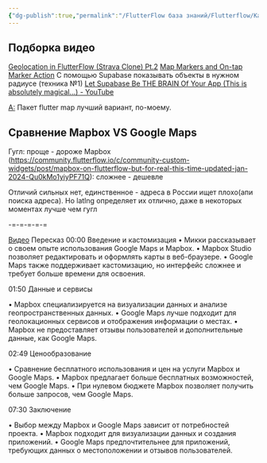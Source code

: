 ```yaml
---
{"dg-publish":true,"permalink":"/FlutterFlow база знаний/Flutterflow/Карты (maps)/","created":"2024-10-23T15:39:34.728-03:00","updated":"2025-01-10T10:35:12.257-03:00"}
---
```


## Подборка видео
[Geolocation in FlutterFlow (Strava Clone) Pt.2](https://www.youtube.com/watch?v=u-BmH37uBxc)
[Map Markers and On-tap Marker Action](https://www.youtube.com/watch?v=keNFHkgSCxI)
С помощью Supabase показывать объекты в нужном радиусе (техника №1)
[Let Supabase Be THE BRAIN Of Your App (This is absolutely magical…) - YouTube](https://www.youtube.com/watch?v=bi8VbPbBT4o)


[A:](https://Valery_V_Parfenov) Пакет flutter map лучший вариант, по-моему.
## Сравнение Mapbox VS Google Maps
Гугл: проще - дороже
Mapbox (https://community.flutterflow.io/c/community-custom-widgets/post/mapbox-on-flutterflow-but-for-real-this-time-updated-jan-2024-Qu0kMo1yiyPF71Q): сложнее - дешевле 

Отличий сильных нет, единственное - адреса в России ищет плохо(апи поиска адреса). Но latlng определяет их отлично, даже в некоторых моментах лучше чем гугл

-=-=-=-=-=

[Видео](https://www.youtube.com/watch?v=hHQOWdu2o8k)
Пересказ
00:00 Введение и кастомизация
• Микки рассказывает о своем опыте использования Google Maps и Mapbox.
• Mapbox Studio позволяет редактировать и оформлять карты в веб-браузере.
• Google Maps также поддерживает кастомизацию, но интерфейс сложнее и требует больше времени для освоения.

01:50 Данные и сервисы

• Mapbox специализируется на визуализации данных и анализе геопространственных данных.
• Google Maps лучше подходит для геолокационных сервисов и отображения информации о местах.
• Mapbox не предоставляет отзывы пользователей и дополнительные данные, как Google Maps.

02:49 Ценообразование

• Сравнение бесплатного использования и цен на услуги Mapbox и Google Maps.
• Mapbox предлагает больше бесплатных возможностей, чем Google Maps.
• При нулевом бюджете Mapbox позволяет получить больше запросов, чем Google Maps.

07:30 Заключение

• Выбор между Mapbox и Google Maps зависит от потребностей проекта.
• Mapbox подходит для визуализации данных и создания приложений.
• Google Maps предпочтительнее для приложений, требующих данных о местоположении и отзывов пользователей.

